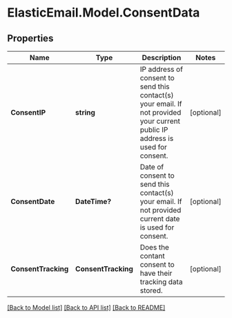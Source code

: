 # ElasticEmail.Model.ConsentData
## Properties

Name | Type | Description | Notes
------------ | ------------- | ------------- | -------------
**ConsentIP** | **string** | IP address of consent to send this contact(s) your email. If not provided your current public IP address is used for consent. | [optional] 
**ConsentDate** | **DateTime?** | Date of consent to send this contact(s) your email. If not provided current date is used for consent. | [optional] 
**ConsentTracking** | **ConsentTracking** | Does the contant consent to have their tracking data stored. | [optional] 

[[Back to Model list]](../README.md#documentation-for-models) [[Back to API list]](../README.md#documentation-for-api-endpoints) [[Back to README]](../README.md)

